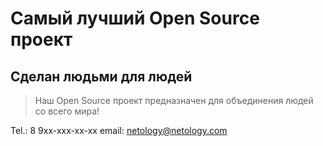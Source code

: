 # Самый лучший Open Source проект

## Сделан людьми для людей

> Наш Open Source проект предназначен для объединения людей со всего мира!

Tel.: 8 9xx-xxx-xx-xx
email: netology@netology.com
